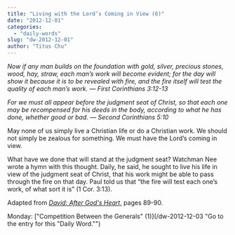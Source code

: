 ```yaml
---
title: "Living with the Lord’s Coming in View (6)"
date: "2012-12-01"
categories: 
  - "daily-words"
slug: "dw-2012-12-01"
author: "Titus Chu"
---
```


_Now if any man builds on the foundation with gold, silver, precious stones, wood, hay, straw, each man’s work will become evident; for the day will show it because it is to be revealed with fire, and the fire itself will test the quality of each man’s work._ _— First Corinthians 3:12-13_

_For we must all appear before the judgment seat of Christ, so that each one may be recompensed for his deeds in the body, according to what he has done, whether good or bad._ _— Second Corinthians 5:10_

May none of us simply live a Christian life or do a Christian work. We should not simply be zealous for something. We must have the Lord’s coming in view.

What have we done that will stand at the judgment seat? Watchman Nee wrote a hymn with this thought. Daily, he said, he sought to live his life in view of the judgment seat of Christ, that his work might be able to pass through the fire on that day. Paul told us that “the fire will test each one’s work, of what sort it is” (1 Cor. 3:13).

Adapted from _[David: After God's Heart,](/book-david "Go to the listing for this book.")_ pages 89-90.

Monday: ["Competition Between the Generals" (1)](/dw-2012-12-03 "Go to the entry for this "Daily Word."")
